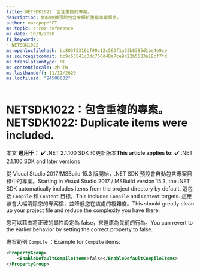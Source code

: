```yaml
---
title: NETSDK1022：包含重複的專案。
description: 如何根據預設包含來解析重複專案訊息。
author: marcpopMSFT
ms.topic: error-reference
ms.date: 10/9/2020
f1_keywords:
- NETSDK1022
ms.openlocfilehash: bc803f5316bf09c12c563f1a63b8385d1be4e9ce
ms.sourcegitcommit: bc9c63541c3dc756d48a7ce9d22b5583a18cf7fd
ms.translationtype: MT
ms.contentlocale: zh-TW
ms.lasthandoff: 11/11/2020
ms.locfileid: "94506632"
---
```

# <a name="netsdk1022-duplicate-items-were-included"></a><span data-ttu-id="aea85-103">NETSDK1022：包含重複的專案。</span><span class="sxs-lookup"><span data-stu-id="aea85-103">NETSDK1022: Duplicate items were included.</span></span>

<span data-ttu-id="aea85-104">本文 **適用于：** ✔️ .NET 2.1.100 SDK 和更新版本</span><span class="sxs-lookup"><span data-stu-id="aea85-104">**This article applies to:** ✔️ .NET 2.1.100 SDK and later versions</span></span>

<span data-ttu-id="aea85-105">從 Visual Studio 2017/MSBuild 15.3 版開始，.NET SDK 預設會自動包含專案目錄中的專案。</span><span class="sxs-lookup"><span data-stu-id="aea85-105">Starting in Visual Studio 2017 / MSBuild version 15.3, the .NET SDK automatically includes items from the project directory by default.</span></span>  <span data-ttu-id="aea85-106">這包括 `Compile` 和 `Content` 目標。</span><span class="sxs-lookup"><span data-stu-id="aea85-106">This includes `Compile` and `Content` targets.</span></span>  <span data-ttu-id="aea85-107">這應該會大幅清除您的專案檔，並降低您在該處的複雜度。</span><span class="sxs-lookup"><span data-stu-id="aea85-107">This should greatly clean up your project file and reduce the complexity you have there.</span></span>

<span data-ttu-id="aea85-108">您可以藉由將正確的屬性設定為 false，來還原為先前的行為。</span><span class="sxs-lookup"><span data-stu-id="aea85-108">You can revert to the earlier behavior by setting the correct property to false.</span></span>

<span data-ttu-id="aea85-109">專案範例 `Compile` ：</span><span class="sxs-lookup"><span data-stu-id="aea85-109">Example for `Compile` items:</span></span>

```xml
<PropertyGroup>
    <EnableDefaultCompileItems>false</EnableDefaultCompileItems>
</PropertyGroup>
```
